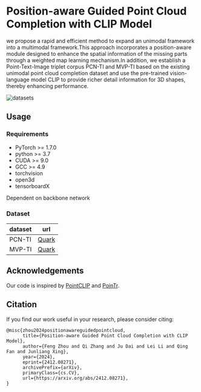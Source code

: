 #  Position-aware Guided Point Cloud Completion with CLIP Model

we propose a rapid and efficient method to expand an unimodal framework into a multimodal framework.This approach incorporates a position-aware module designed to enhance the spatial information of the missing parts through a weighted map learning mechanism.In addition, we establish a Point-Text-Image triplet corpus PCN-TI and MVP-TI based on the existing unimodal point cloud completion dataset and use the pre-trained vision-language model CLIP to provide richer detail information for 3D shapes, thereby enhancing performance.

![datasets](https://github.com/user-attachments/assets/fc9ca4d6-521b-4fb2-826b-5453c485ce17)

## Usage

### Requirements

- PyTorch >= 1.7.0
- python >= 3.7
- CUDA >= 9.0
- GCC >= 4.9 
- torchvision
- open3d
- tensorboardX

Dependent on backbone network


### Dataset

| dataset  | url|
| --- | --- |
| PCN-TI | [Quark](https://pan.quark.cn/s/20c69b4d2f69)  |
| MVP-TI | [Quark](https://pan.quark.cn/s/20c69b4d2f69) |


## Acknowledgements

Our code is inspired by [PointCLIP](https://github.com/ZrrSkywalker/PointCLIP) and [PoinTr](https://github.com/yuxumin/PoinTr).

## Citation
If you find our work useful in your research, please consider citing: 
```
@misc{zhou2024positionawareguidedpointcloud,
      title={Position-aware Guided Point Cloud Completion with CLIP Model}, 
      author={Feng Zhou and Qi Zhang and Ju Dai and Lei Li and Qing Fan and Junliang Xing},
      year={2024},
      eprint={2412.08271},
      archivePrefix={arXiv},
      primaryClass={cs.CV},
      url={https://arxiv.org/abs/2412.08271}, 
}
```
